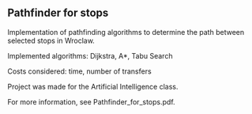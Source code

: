 ## Pathfinder for stops

Implementation of pathfinding algorithms to determine the path between selected stops in Wroclaw.

Implemented algorithms: Dijkstra, A*, Tabu Search

Costs considered: time, number of transfers

Project was made for the Artificial Intelligence class.

For more information, see Pathfinder_for_stops.pdf.